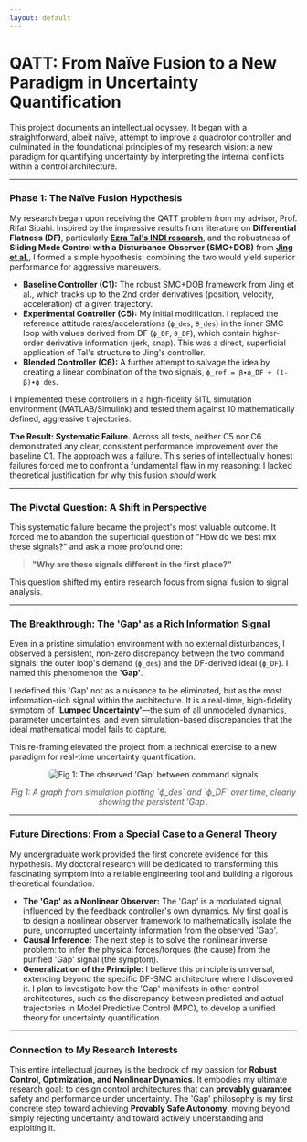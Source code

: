 ```yaml
---
layout: default
---
```

# QATT: From Naïve Fusion to a New Paradigm in Uncertainty Quantification

This project documents an intellectual odyssey. It began with a straightforward, albeit naïve, attempt to improve a quadrotor controller and culminated in the foundational principles of my research vision: a new paradigm for quantifying uncertainty by interpreting the internal conflicts within a control architecture.

---

### Phase 1: The Naïve Fusion Hypothesis
My research began upon receiving the QATT problem from my advisor, Prof. Rifat Sipahi. Inspired by the impressive results from literature on **Differential Flatness (DF)**, particularly **[Ezra Tal's INDI research](https://arxiv.org/abs/1809.04048)**, and the robustness of **Sliding Mode Control with a Disturbance Observer (SMC+DOB)** from **[Jing et al.](https://www.mdpi.com/2504-446X/6/9/261)**, I formed a simple hypothesis: combining the two would yield superior performance for aggressive maneuvers.

* **Baseline Controller (C1):** The robust SMC+DOB framework from Jing et al., which tracks up to the 2nd order derivatives (position, velocity, acceleration) of a given trajectory.
* **Experimental Controller (C5):** My initial modification. I replaced the reference attitude rates/accelerations (`ϕ_des`, `θ_des`) in the inner SMC loop with values derived from DF (`ϕ_DF`, `θ_DF`), which contain higher-order derivative information (jerk, snap). This was a direct, superficial application of Tal's structure to Jing's controller.
* **Blended Controller (C6):** A further attempt to salvage the idea by creating a linear combination of the two signals, `ϕ_ref = β∙ϕ_DF + (1-β)∙ϕ_des`.

I implemented these controllers in a high-fidelity SITL simulation environment (MATLAB/Simulink) and tested them against 10 mathematically defined, aggressive trajectories.

**The Result: Systematic Failure.**
Across all tests, neither C5 nor C6 demonstrated any clear, consistent performance improvement over the baseline C1. The approach was a failure. This series of intellectually honest failures forced me to confront a fundamental flaw in my reasoning: I lacked theoretical justification for why this fusion *should* work.

---

### The Pivotal Question: A Shift in Perspective
This systematic failure became the project's most valuable outcome. It forced me to abandon the superficial question of "How do we best mix these signals?" and ask a more profound one:

> **"Why are these signals different in the first place?"** 

This question shifted my entire research focus from signal fusion to signal analysis.

---

### The Breakthrough: The 'Gap' as a Rich Information Signal
Even in a pristine simulation environment with no external disturbances, I observed a persistent, non-zero discrepancy between the two command signals: the outer loop's demand (`ϕ_des`) and the DF-derived ideal (`ϕ_DF`). I named this phenomenon the **'Gap'**.

I redefined this 'Gap' not as a nuisance to be eliminated, but as the most information-rich signal within the architecture. It is a real-time, high-fidelity symptom of **'Lumped Uncertainty'**—the sum of all unmodeled dynamics, parameter uncertainties, and even simulation-based discrepancies that the ideal mathematical model fails to capture.

This re-framing elevated the project from a technical exercise to a new paradigm for real-time uncertainty quantification.

<p align="center">
    <img src="assets/img/helix_roll.jpg" alt="Fig 1: The observed 'Gap' between command signals" style="max-width: 100%; height: auto; border-radius: 5px;">
</p>

<div style="text-align: center; font-style: italic; color: #555;">
    Fig 1: A graph from simulation plotting `ϕ_des` and `ϕ_DF` over time, clearly showing the persistent 'Gap'.
</div>

---

### Future Directions: From a Special Case to a General Theory
My undergraduate work provided the first concrete evidence for this hypothesis. My doctoral research will be dedicated to transforming this fascinating symptom into a reliable engineering tool and building a rigorous theoretical foundation.

* **The 'Gap' as a Nonlinear Observer:** The 'Gap' is a modulated signal, influenced by the feedback controller's own dynamics. My first goal is to design a nonlinear observer framework to mathematically isolate the pure, uncorrupted uncertainty information from the observed 'Gap'.
* **Causal Inference:** The next step is to solve the nonlinear inverse problem: to infer the physical forces/torques (the cause) from the purified 'Gap' signal (the symptom).
* **Generalization of the Principle:** I believe this principle is universal, extending beyond the specific DF-SMC architecture where I discovered it. I plan to investigate how the 'Gap' manifests in other control architectures, such as the discrepancy between predicted and actual trajectories in Model Predictive Control (MPC), to develop a unified theory for uncertainty quantification.

---

### Connection to My Research Interests
This entire intellectual journey is the bedrock of my passion for **Robust Control, Optimization, and Nonlinear Dynamics**. It embodies my ultimate research goal: to design control architectures that can **provably guarantee** safety and performance under uncertainty. The 'Gap' philosophy is my first concrete step toward achieving **Provably Safe Autonomy**, moving beyond simply rejecting uncertainty and toward actively understanding and exploiting it.
